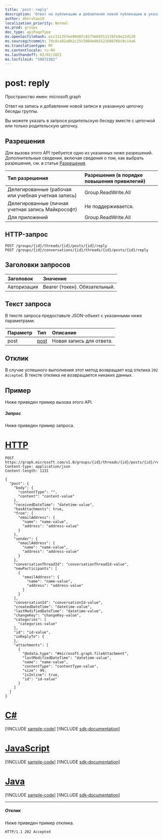 ```yaml
---
title: 'post: reply'
description: 'Ответ на публикацию и добавление новой публикации в указанную цепочку беседы группы. Можно указать '
author: dkershaw10
localization_priority: Normal
ms.prod: groups
doc_type: apiPageType
ms.openlocfilehash: ecc13135fee90d0fc8175669551578fe9e22d128
ms.sourcegitcommit: 7dc8ca82a8b2c25c5084e6b3121688766c9c14a6
ms.translationtype: MT
ms.contentlocale: ru-RU
ms.lasthandoff: 02/02/2021
ms.locfileid: "50072382"
---
```

# <a name="post-reply"></a>post: reply

Пространство имен: microsoft.graph

Ответ на запись и добавление новой записи в указанную цепочку беседы группы. 

Вы можете указать в запросе родительскую беседу вместе с цепочкой или только родительскую цепочку.

## <a name="permissions"></a>Разрешения
Для вызова этого API требуется одно из указанных ниже разрешений. Дополнительные сведения, включая сведения о том, как выбрать разрешения, см. в статье [Разрешения](/graph/permissions-reference).

|Тип разрешения      | Разрешения (в порядке повышения привилегий)              |
|:--------------------|:---------------------------------------------------------|
|Делегированные (рабочая или учебная учетная запись) | Group.ReadWrite.All    |
|Делегированные (личная учетная запись Майкрософт) | Не поддерживается.    |
|Для приложений | Group.ReadWrite.All |

## <a name="http-request"></a>HTTP-запрос
<!-- { "blockType": "ignored" } -->
```http
POST /groups/{id}/threads/{id}/posts/{id}/reply
POST /groups/{id}/conversations/{id}/threads/{id}/posts/{id}/reply

```
## <a name="request-headers"></a>Заголовки запросов
| Заголовок       | Значение |
|:---------------|:--------|
| Авторизация  | Bearer {токен}. Обязательный.  |

## <a name="request-body"></a>Текст запроса
В тексте запроса предоставьте JSON-объект с указанными ниже параметрами.

| Параметр    | Тип   |Описание|
|:---------------|:--------|:----------|
|post|[post](../resources/post.md)|Новая запись для ответа.|

## <a name="response"></a>Отклик

В случае успешного выполнения этот метод возвращает код отклика `202 Accepted`. В тексте отклика не возвращается никаких данных.

## <a name="example"></a>Пример
Ниже приведен пример вызова этого API.
##### <a name="request"></a>Запрос
Ниже приведен пример запроса.

# <a name="http"></a>[HTTP](#tab/http)
<!-- {
  "blockType": "request",
  "name": "post_reply"
}-->
```http
POST https://graph.microsoft.com/v1.0/groups/{id}/threads/{id}/posts/{id}/reply
Content-type: application/json
Content-length: 1131

{
  "post": {
    "body": {
      "contentType": "",
      "content": "content-value"
    },
    "receivedDateTime": "datetime-value",
    "hasAttachments": true,
    "from": {
      "emailAddress": {
        "name": "name-value",
        "address": "address-value"
      }
    },
    "sender": {
      "emailAddress": {
        "name": "name-value",
        "address": "address-value"
      }
    },
    "conversationThreadId": "conversationThreadId-value",
    "newParticipants": [
      {
        "emailAddress": {
          "name": "name-value",
          "address": "address-value"
        }
      }
    ],
    "conversationId": "conversationId-value",
    "createdDateTime": "datetime-value",
    "lastModifiedDateTime": "datetime-value",
    "changeKey": "changeKey-value",
    "categories": [
      "categories-value"
    ],
    "id": "id-value",
    "inReplyTo": {
    },
    "attachments": [
      {
        "@odata.type": "#microsoft.graph.fileAttachment",
        "lastModifiedDateTime": "datetime-value",
        "name": "name-value",
        "contentType": "contentType-value",
        "size": 99,
        "isInline": true,
        "id": "id-value"
      }
    ]
  }
}
```
# <a name="c"></a>[C#](#tab/csharp)
[!INCLUDE [sample-code](../includes/snippets/csharp/post-reply-csharp-snippets.md)]
[!INCLUDE [sdk-documentation](../includes/snippets/snippets-sdk-documentation-link.md)]

# <a name="javascript"></a>[JavaScript](#tab/javascript)
[!INCLUDE [sample-code](../includes/snippets/javascript/post-reply-javascript-snippets.md)]
[!INCLUDE [sdk-documentation](../includes/snippets/snippets-sdk-documentation-link.md)]

# <a name="java"></a>[Java](#tab/java)
[!INCLUDE [sample-code](../includes/snippets/java/post-reply-java-snippets.md)]
[!INCLUDE [sdk-documentation](../includes/snippets/snippets-sdk-documentation-link.md)]

---


##### <a name="response"></a>Отклик
Ниже приведен пример отклика.
<!-- {
  "blockType": "response",
  "truncated": true
} -->
```http
HTTP/1.1 202 Accepted
```

<!-- uuid: 8fcb5dbc-d5aa-4681-8e31-b001d5168d79
2015-10-25 14:57:30 UTC -->
<!-- {
  "type": "#page.annotation",
  "description": "post: reply",
  "keywords": "",
  "section": "documentation",
  "tocPath": "",
  "suppressions": [
  ]
}-->

